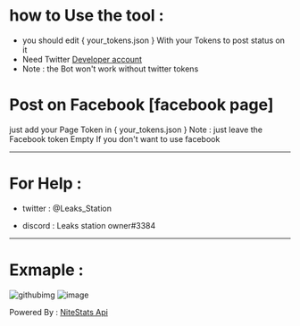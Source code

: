 # how to Use the tool :
 
- you should edit { your_tokens.json } With your Tokens to post status on it
- Need Twitter [Developer account](https://developer.twitter.com/en/portal/dashboard)
- Note : the Bot won't work without twitter tokens 

# Post on Facebook [facebook page]
 just add your Page Token in { your_tokens.json }
 Note : just leave the Facebook token Empty If you don't want to use facebook 

_______________________________________________________________

# For Help :

- twitter :
@Leaks_Station

- discord :
Leaks station owner#3384

--------------------------
# Exmaple :
![githubimg](https://user-images.githubusercontent.com/86381194/128864754-1d210c73-ef7b-42ec-90ef-291d58e4854d.png)
![image](https://user-images.githubusercontent.com/86381194/128871325-08de0df0-0240-430d-bb03-81be94ce4906.png)



Powered By : [NiteStats Api](https://nitestats.com/api-docs)

